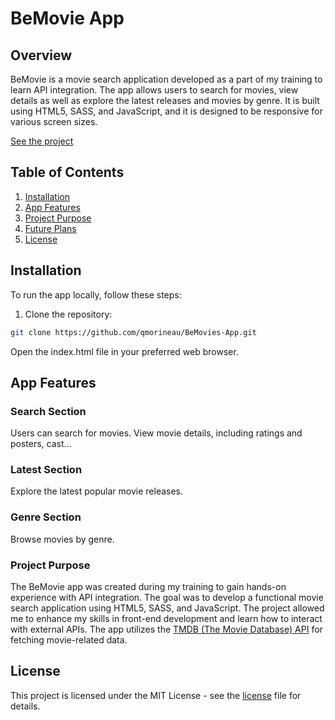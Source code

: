 # BeMovie App

## Overview

BeMovie is a movie search application developed as a part of my training to learn API integration. The app allows users to search for movies, view details as well as explore the latest releases and movies by genre. It is built using HTML5, SASS, and JavaScript, and it is designed to be responsive for various screen sizes.

[See the project](https://qmorineau.github.io/BeMovies-App/)

## Table of Contents
1. [Installation](#installation)
2. [App Features](#app-Features)
3. [Project Purpose](#project-purpose)
4. [Future Plans](#future-Plans)
5. [License](#license)

## Installation
To run the app locally, follow these steps:

1. Clone the repository:

```bash
git clone https://github.com/qmorineau/BeMovies-App.git
```
Open the index.html file in your preferred web browser.

## App Features

### Search Section

Users can search for movies.
View movie details, including ratings and posters, cast...

### Latest Section

Explore the latest popular movie releases.

### Genre Section

Browse movies by genre.

### Project Purpose

The BeMovie app was created during my training to gain hands-on experience with API integration. The goal was to develop a functional movie search application using HTML5, SASS, and JavaScript. The project allowed me to enhance my skills in front-end development and learn how to interact with external APIs. The app utilizes the [TMDB (The Movie Database) API](https://www.themoviedb.org/documentation/api) for fetching movie-related data.

## License

This project is licensed under the MIT License - see the [license](LICENSE.md) file for details.
